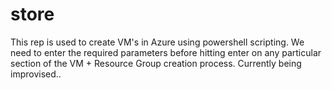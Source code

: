 # store
This rep is used to create VM's in Azure using powershell scripting.
We need to enter the required parameters before hitting enter on any particular section of the VM + Resource Group creation process.
Currently being improvised..
